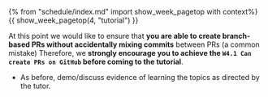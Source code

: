 {% from "schedule/index.md" import show_week_pagetop with context%}
{{ show_week_pagetop(4, "tutorial") }}

<tip-box type="important"> 

At this point we would like to ensure that **you are able to create branch-based PRs without accidentally mixing commits** between PRs (a common mistake)
Therefore, we **strongly encourage you to achieve the `W4.1 Can create PRs on GitHub` before coming to the tutorial**.

</tip-box>


* As before, demo/discuss evidence of learning the topics as directed by the tutor.

